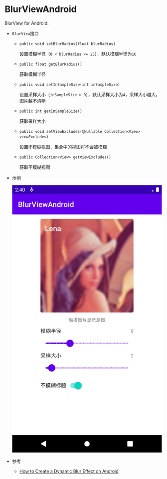 # BlurViewAndroid

BlurView for Android.

- `BlurView`接口

    - `public void setBlurRadius(float blurRadius)`

      设置模糊半径（`0 < blurRadius <= 25`），默认模糊半径为`16`

    - `public float getBlurRadius()`

      获取模糊半径

    - `public void setInSampleSize(int inSampleSize)`

      设置采样大小（`inSampleSize > 0`），默认采样大小为`4`，采样大小越大，图片越不清晰

    - `public int getInSampleSize()`

      获取采样大小

    - `public void setViewExcludes(@Nullable Collection<View> viewExcludes)`

      设置不模糊视图，集合中的视图将不会被模糊

    - `public Collection<View> getViewExcludes()`

      获取不模糊视图

- 示例

  <img src="./screenshots/example.png" alt="example" width="512">

- 参考

    - [How to Create a Dynamic Blur Effect on Android](https://medium.com/@Intersog/how-to-create-a-dynamic-blur-effect-on-android-b835d514684)
